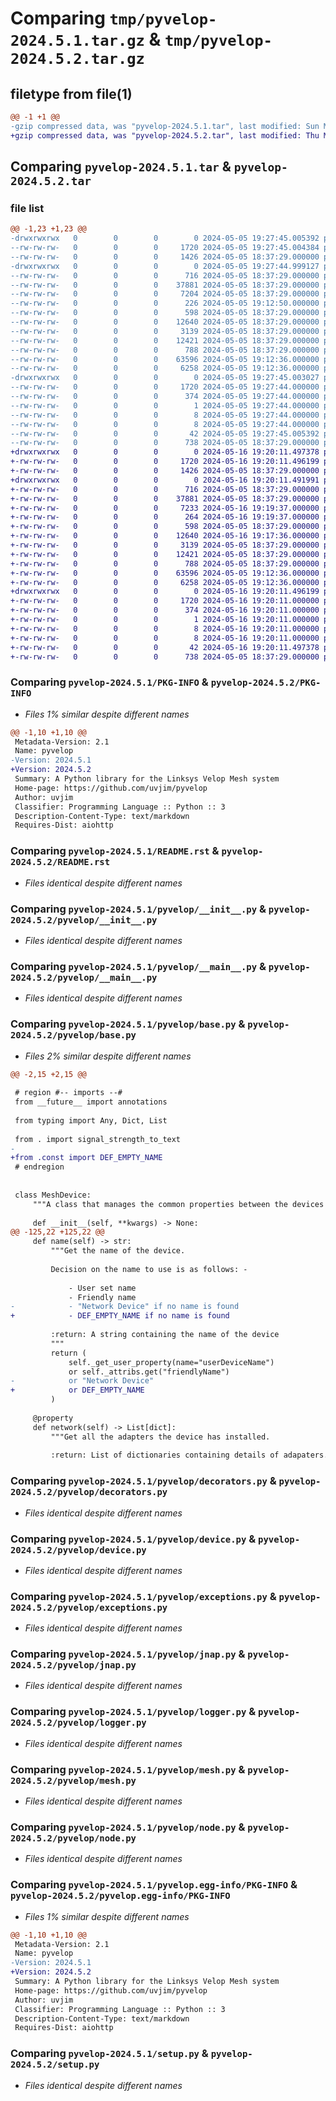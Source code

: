 # Comparing `tmp/pyvelop-2024.5.1.tar.gz` & `tmp/pyvelop-2024.5.2.tar.gz`

## filetype from file(1)

```diff
@@ -1 +1 @@
-gzip compressed data, was "pyvelop-2024.5.1.tar", last modified: Sun May  5 19:27:45 2024, max compression
+gzip compressed data, was "pyvelop-2024.5.2.tar", last modified: Thu May 16 19:20:11 2024, max compression
```

## Comparing `pyvelop-2024.5.1.tar` & `pyvelop-2024.5.2.tar`

### file list

```diff
@@ -1,23 +1,23 @@
-drwxrwxrwx   0        0        0        0 2024-05-05 19:27:45.005392 pyvelop-2024.5.1/
--rw-rw-rw-   0        0        0     1720 2024-05-05 19:27:45.004384 pyvelop-2024.5.1/PKG-INFO
--rw-rw-rw-   0        0        0     1426 2024-05-05 18:37:29.000000 pyvelop-2024.5.1/README.rst
-drwxrwxrwx   0        0        0        0 2024-05-05 19:27:44.999127 pyvelop-2024.5.1/pyvelop/
--rw-rw-rw-   0        0        0      716 2024-05-05 18:37:29.000000 pyvelop-2024.5.1/pyvelop/__init__.py
--rw-rw-rw-   0        0        0    37881 2024-05-05 18:37:29.000000 pyvelop-2024.5.1/pyvelop/__main__.py
--rw-rw-rw-   0        0        0     7204 2024-05-05 18:37:29.000000 pyvelop-2024.5.1/pyvelop/base.py
--rw-rw-rw-   0        0        0      226 2024-05-05 19:12:50.000000 pyvelop-2024.5.1/pyvelop/const.py
--rw-rw-rw-   0        0        0      598 2024-05-05 18:37:29.000000 pyvelop-2024.5.1/pyvelop/decorators.py
--rw-rw-rw-   0        0        0    12640 2024-05-05 18:37:29.000000 pyvelop-2024.5.1/pyvelop/device.py
--rw-rw-rw-   0        0        0     3139 2024-05-05 18:37:29.000000 pyvelop-2024.5.1/pyvelop/exceptions.py
--rw-rw-rw-   0        0        0    12421 2024-05-05 18:37:29.000000 pyvelop-2024.5.1/pyvelop/jnap.py
--rw-rw-rw-   0        0        0      788 2024-05-05 18:37:29.000000 pyvelop-2024.5.1/pyvelop/logger.py
--rw-rw-rw-   0        0        0    63596 2024-05-05 19:12:36.000000 pyvelop-2024.5.1/pyvelop/mesh.py
--rw-rw-rw-   0        0        0     6258 2024-05-05 19:12:36.000000 pyvelop-2024.5.1/pyvelop/node.py
-drwxrwxrwx   0        0        0        0 2024-05-05 19:27:45.003027 pyvelop-2024.5.1/pyvelop.egg-info/
--rw-rw-rw-   0        0        0     1720 2024-05-05 19:27:44.000000 pyvelop-2024.5.1/pyvelop.egg-info/PKG-INFO
--rw-rw-rw-   0        0        0      374 2024-05-05 19:27:44.000000 pyvelop-2024.5.1/pyvelop.egg-info/SOURCES.txt
--rw-rw-rw-   0        0        0        1 2024-05-05 19:27:44.000000 pyvelop-2024.5.1/pyvelop.egg-info/dependency_links.txt
--rw-rw-rw-   0        0        0        8 2024-05-05 19:27:44.000000 pyvelop-2024.5.1/pyvelop.egg-info/requires.txt
--rw-rw-rw-   0        0        0        8 2024-05-05 19:27:44.000000 pyvelop-2024.5.1/pyvelop.egg-info/top_level.txt
--rw-rw-rw-   0        0        0       42 2024-05-05 19:27:45.005392 pyvelop-2024.5.1/setup.cfg
--rw-rw-rw-   0        0        0      738 2024-05-05 18:37:29.000000 pyvelop-2024.5.1/setup.py
+drwxrwxrwx   0        0        0        0 2024-05-16 19:20:11.497378 pyvelop-2024.5.2/
+-rw-rw-rw-   0        0        0     1720 2024-05-16 19:20:11.496199 pyvelop-2024.5.2/PKG-INFO
+-rw-rw-rw-   0        0        0     1426 2024-05-05 18:37:29.000000 pyvelop-2024.5.2/README.rst
+drwxrwxrwx   0        0        0        0 2024-05-16 19:20:11.491991 pyvelop-2024.5.2/pyvelop/
+-rw-rw-rw-   0        0        0      716 2024-05-05 18:37:29.000000 pyvelop-2024.5.2/pyvelop/__init__.py
+-rw-rw-rw-   0        0        0    37881 2024-05-05 18:37:29.000000 pyvelop-2024.5.2/pyvelop/__main__.py
+-rw-rw-rw-   0        0        0     7233 2024-05-16 19:19:37.000000 pyvelop-2024.5.2/pyvelop/base.py
+-rw-rw-rw-   0        0        0      264 2024-05-16 19:19:37.000000 pyvelop-2024.5.2/pyvelop/const.py
+-rw-rw-rw-   0        0        0      598 2024-05-05 18:37:29.000000 pyvelop-2024.5.2/pyvelop/decorators.py
+-rw-rw-rw-   0        0        0    12640 2024-05-16 19:17:36.000000 pyvelop-2024.5.2/pyvelop/device.py
+-rw-rw-rw-   0        0        0     3139 2024-05-05 18:37:29.000000 pyvelop-2024.5.2/pyvelop/exceptions.py
+-rw-rw-rw-   0        0        0    12421 2024-05-05 18:37:29.000000 pyvelop-2024.5.2/pyvelop/jnap.py
+-rw-rw-rw-   0        0        0      788 2024-05-05 18:37:29.000000 pyvelop-2024.5.2/pyvelop/logger.py
+-rw-rw-rw-   0        0        0    63596 2024-05-05 19:12:36.000000 pyvelop-2024.5.2/pyvelop/mesh.py
+-rw-rw-rw-   0        0        0     6258 2024-05-05 19:12:36.000000 pyvelop-2024.5.2/pyvelop/node.py
+drwxrwxrwx   0        0        0        0 2024-05-16 19:20:11.496199 pyvelop-2024.5.2/pyvelop.egg-info/
+-rw-rw-rw-   0        0        0     1720 2024-05-16 19:20:11.000000 pyvelop-2024.5.2/pyvelop.egg-info/PKG-INFO
+-rw-rw-rw-   0        0        0      374 2024-05-16 19:20:11.000000 pyvelop-2024.5.2/pyvelop.egg-info/SOURCES.txt
+-rw-rw-rw-   0        0        0        1 2024-05-16 19:20:11.000000 pyvelop-2024.5.2/pyvelop.egg-info/dependency_links.txt
+-rw-rw-rw-   0        0        0        8 2024-05-16 19:20:11.000000 pyvelop-2024.5.2/pyvelop.egg-info/requires.txt
+-rw-rw-rw-   0        0        0        8 2024-05-16 19:20:11.000000 pyvelop-2024.5.2/pyvelop.egg-info/top_level.txt
+-rw-rw-rw-   0        0        0       42 2024-05-16 19:20:11.497378 pyvelop-2024.5.2/setup.cfg
+-rw-rw-rw-   0        0        0      738 2024-05-05 18:37:29.000000 pyvelop-2024.5.2/setup.py
```

### Comparing `pyvelop-2024.5.1/PKG-INFO` & `pyvelop-2024.5.2/PKG-INFO`

 * *Files 1% similar despite different names*

```diff
@@ -1,10 +1,10 @@
 Metadata-Version: 2.1
 Name: pyvelop
-Version: 2024.5.1
+Version: 2024.5.2
 Summary: A Python library for the Linksys Velop Mesh system
 Home-page: https://github.com/uvjim/pyvelop
 Author: uvjim
 Classifier: Programming Language :: Python :: 3
 Description-Content-Type: text/markdown
 Requires-Dist: aiohttp
```

### Comparing `pyvelop-2024.5.1/README.rst` & `pyvelop-2024.5.2/README.rst`

 * *Files identical despite different names*

### Comparing `pyvelop-2024.5.1/pyvelop/__init__.py` & `pyvelop-2024.5.2/pyvelop/__init__.py`

 * *Files identical despite different names*

### Comparing `pyvelop-2024.5.1/pyvelop/__main__.py` & `pyvelop-2024.5.2/pyvelop/__main__.py`

 * *Files identical despite different names*

### Comparing `pyvelop-2024.5.1/pyvelop/base.py` & `pyvelop-2024.5.2/pyvelop/base.py`

 * *Files 2% similar despite different names*

```diff
@@ -2,15 +2,15 @@
 
 # region #-- imports --#
 from __future__ import annotations
 
 from typing import Any, Dict, List
 
 from . import signal_strength_to_text
-
+from .const import DEF_EMPTY_NAME
 # endregion
 
 
 class MeshDevice:
     """A class that manages the common properties between the devices in the Velop mesh network."""
 
     def __init__(self, **kwargs) -> None:
@@ -125,22 +125,22 @@
     def name(self) -> str:
         """Get the name of the device.
 
         Decision on the name to use is as follows: -
 
             - User set name
             - Friendly name
-            - "Network Device" if no name is found
+            - DEF_EMPTY_NAME if no name is found
 
         :return: A string containing the name of the device
         """
         return (
             self._get_user_property(name="userDeviceName")
             or self._attribs.get("friendlyName")
-            or "Network Device"
+            or DEF_EMPTY_NAME
         )
 
     @property
     def network(self) -> List[dict]:
         """Get all the adapters the device has installed.
 
         :return: List of dictionaries containing details of adapaters.
```

### Comparing `pyvelop-2024.5.1/pyvelop/decorators.py` & `pyvelop-2024.5.2/pyvelop/decorators.py`

 * *Files identical despite different names*

### Comparing `pyvelop-2024.5.1/pyvelop/device.py` & `pyvelop-2024.5.2/pyvelop/device.py`

 * *Files identical despite different names*

### Comparing `pyvelop-2024.5.1/pyvelop/exceptions.py` & `pyvelop-2024.5.2/pyvelop/exceptions.py`

 * *Files identical despite different names*

### Comparing `pyvelop-2024.5.1/pyvelop/jnap.py` & `pyvelop-2024.5.2/pyvelop/jnap.py`

 * *Files identical despite different names*

### Comparing `pyvelop-2024.5.1/pyvelop/logger.py` & `pyvelop-2024.5.2/pyvelop/logger.py`

 * *Files identical despite different names*

### Comparing `pyvelop-2024.5.1/pyvelop/mesh.py` & `pyvelop-2024.5.2/pyvelop/mesh.py`

 * *Files identical despite different names*

### Comparing `pyvelop-2024.5.1/pyvelop/node.py` & `pyvelop-2024.5.2/pyvelop/node.py`

 * *Files identical despite different names*

### Comparing `pyvelop-2024.5.1/pyvelop.egg-info/PKG-INFO` & `pyvelop-2024.5.2/pyvelop.egg-info/PKG-INFO`

 * *Files 1% similar despite different names*

```diff
@@ -1,10 +1,10 @@
 Metadata-Version: 2.1
 Name: pyvelop
-Version: 2024.5.1
+Version: 2024.5.2
 Summary: A Python library for the Linksys Velop Mesh system
 Home-page: https://github.com/uvjim/pyvelop
 Author: uvjim
 Classifier: Programming Language :: Python :: 3
 Description-Content-Type: text/markdown
 Requires-Dist: aiohttp
```

### Comparing `pyvelop-2024.5.1/setup.py` & `pyvelop-2024.5.2/setup.py`

 * *Files identical despite different names*


